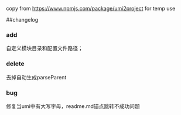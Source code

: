copy from https://www.npmjs.com/package/umi2project for temp use

##changelog

### add
自定义模块目录和配置文件路径；


### delete
去掉自动生成parseParent

### bug
修复当umi中有大写字母，readme.md锚点跳转不成功问题
